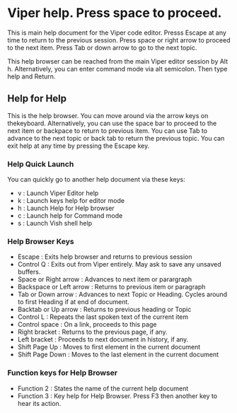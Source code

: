 # Viper help. Press space to proceed.

This is main help document for the Viper code editor. Presss Escape at any time to return to the previous session.
Press space or right arrow to proceed to the next item.
Press Tab or down arrow to go to the next topic.

This help browser can be reached from the main Viper editor session by Alt h.
Alternatively, you can enter command mode via alt semicolon. Then type help and Return.

## Help for Help

This is the help browser. You can move around via the arrow keys on thekeyboard.
Alternatively,  you can use the space bar to proceed to the next item or backpace to return to previous item.
You can use Tab to advance to the next topic or back tab to return the previous topic.
You can exit help at any time by pressing the Escape key.

### Help Quick Launch

You can quickly go to another help document via these keys:

- v : Launch Viper Editor help
- k : Launch keys help for editor mode
- h : Launch Help for Help browser
- c : Launch help for Command mode
- s : Launch Vish shell help

### Help Browser Keys

- Escape : Exits help browser and returns to previous session
- Control Q : Exits out from Viper entirely. May ask to save any unsaved buffers.
- Space or Right arrow : Advances to next item or parargraph
- Backspace or Left arrow : Returns to previous item or paragraph
- Tab or Down arrow : Advances to next Topic or Heading. Cycles around to first  Heading if at end of document.
- Backtab or Up arrow : Returns to previous heading or Topic
- Control L : Repeats the last spoken text of the current item
- Control space : On a link, proceeds to this page
- Right bracket : Returns to the previous page, if any.
- Left bracket : Proceeds to next document in history, if any.
- Shift Page Up : Moves to first element in the current document
- Shift Page Down : Moves to the last element in the current document

### Function keys for Help Browser

- Function 2 : States the name of the current help document
- Function 3 : Key help for Help Browser. Press F3 then another key to hear its action.
